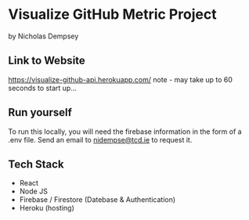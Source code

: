# Visualize GitHub Metric Project
by Nicholas Dempsey

## Link to Website
<https://visualize-github-api.herokuapp.com/>
note - may take up to 60 seconds to start up...

## Run yourself
To run this locally, you will need the firebase information in the form of a .env file. Send an email to nidempse@tcd.ie to request it.

## Tech Stack 
- React
- Node JS
- Firebase / Firestore (Datebase & Authentication)
- Heroku (hosting)
